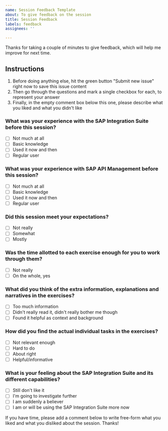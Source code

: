 ```yaml
---
name: Session Feedback Template
about: To give feedback on the session
title: Session Feedback
labels: feedback
assignees: ''

---
```


Thanks for taking a couple of minutes to give feedback, which will help me improve for next time. 

## Instructions

1. Before doing anything else, hit the green button "Submit new issue" right now to save this issue content
1. Then go through the questions and mark a single checkbox for each, to represent your answer
1. Finally, in the empty comment box below this one, please describe what you liked and what you didn't like

### What was your experience with the SAP Integration Suite before this session?

- [ ] Not much at all
- [ ] Basic knowledge
- [ ] Used it now and then
- [ ] Regular user

### What was your experience with SAP API Management before this session?

- [ ] Not much at all
- [ ] Basic knowledge
- [ ] Used it now and then
- [ ] Regular user

### Did this session meet your expectations?

- [ ] Not really
- [ ] Somewhat
- [ ] Mostly

### Was the time allotted to each exercise enough for you to work through them?

- [ ] Not really
- [ ] On the whole, yes

### What did you think of the extra information, explanations and narratives in the exercises?

- [ ] Too much information
- [ ] Didn't really read it, didn't really bother me though
- [ ] Found it helpful as context and background

### How did you find the actual individual tasks in the exercises?

- [ ] Not relevant enough
- [ ] Hard to do
- [ ] About right
- [ ] Helpful/informative

### What is your feeling about the SAP Integration Suite and its different capabilities?

- [ ] Still don't like it
- [ ] I'm going to investigate further
- [ ] I am suddenly a believer
- [ ] I am or will be using the SAP Integration Suite more now

If you have time, please add a comment below to write free-form what you liked and what you disliked about the session. Thanks!
